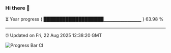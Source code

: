 ### Hi there 👋

⏳ Year progress { ███████████████████▁▁▁▁▁▁▁▁▁▁▁ } 63.98 %

---

⏰ Updated on Fri, 22 Aug 2025 12:38:20 GMT

![Progress Bar CI](https://github.com/liununu/liununu/workflows/Progress%20Bar%20CI/badge.svg)

